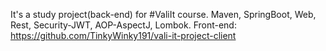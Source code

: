 It's a study project(back-end) for #ValiIt course. 
Maven, SpringBoot, Web, Rest, Security-JWT, AOP-AspectJ, Lombok.
Front-end: https://github.com/TinkyWinky191/vali-it-project-client

